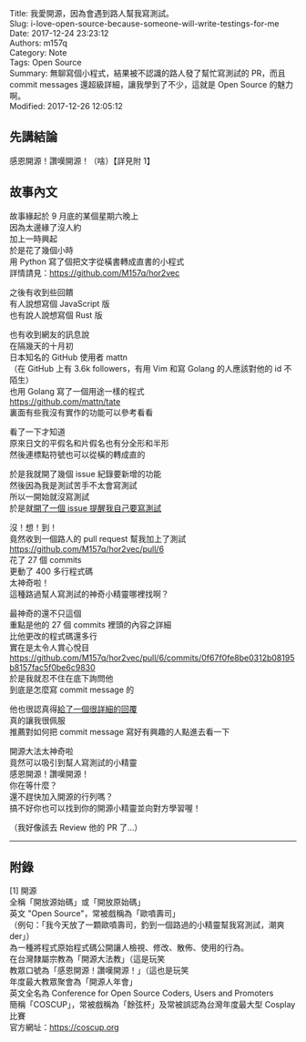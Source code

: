 Title: 我愛開源，因為會遇到路人幫我寫測試。  
Slug: i-love-open-source-because-someone-will-write-testings-for-me  
Date: 2017-12-24 23:23:12  
Authors: m157q  
Category: Note  
Tags: Open Source  
Summary: 無聊寫個小程式，結果被不認識的路人發了幫忙寫測試的 PR，而且 commit messages 還超級詳細，讓我學到了不少，這就是 Open Source 的魅力啊。  
Modified: 2017-12-26 12:05:12  
  
  
## 先講結論  
  
感恩開源！讚嘆開源！（啥）【詳見附 1】  
  
  
## 故事內文  
  
故事緣起於 9 月底的某個星期六晚上  
因為太邊緣了沒人約  
加上一時興起  
於是花了幾個小時  
用 Python 寫了個把文字從橫書轉成直書的小程式  
詳情請見：<https://github.com/M157q/hor2vec>  
  
之後有收到些回饋  
有人說想寫個 JavaScript 版  
也有說人說想寫個 Rust 版  
  
也有收到網友的訊息說  
在隔幾天的十月初  
日本知名的 GitHub 使用者 mattn  
（在 GitHub 上有 3.6k followers，有用 Vim 和寫 Golang 的人應該對他的 id 不陌生）  
也用 Golang 寫了一個用途一樣的程式  
<https://github.com/mattn/tate>  
裏面有些我沒有實作的功能可以參考看看  
  
看了一下才知道  
原來日文的平假名和片假名也有分全形和半形  
然後連標點符號也可以從橫的轉成直的  
  
於是我就開了幾個 issue 紀錄要新增的功能  
然後因為我是測試苦手不太會寫測試  
所以一開始就沒寫測試  
於是就[開了一個 issue 提醒我自己要寫測試](https://github.com/M157q/hor2vec/issues/5)  
  
沒！想！到！  
竟然收到一個路人的 pull request 幫我加上了測試  
<https://github.com/M157q/hor2vec/pull/6>  
花了 27 個 commits  
更動了 400 多行程式碼  
太神奇啦！  
這種路過幫人寫測試的神奇小精靈哪裡找啊？  
  
最神奇的還不只這個  
重點是他的 27 個 commits 裡頭的內容之詳細  
比他更改的程式碼還多行  
實在是太令人賞心悅目  
<https://github.com/M157q/hor2vec/pull/6/commits/0f67f0fe8be0312b08195b8157fac5f0be6c9830>  
於是我就忍不住在底下詢問他  
到底是怎麼寫 commit message 的  
  
他也很認真得[給了一個很詳細的回覆](https://github.com/M157q/hor2vec/pull/6#issuecomment-343633972)  
真的讓我很佩服  
推薦對如何把 commit message 寫好有興趣的人點進去看一下  
  
開源大法太神奇啦  
竟然可以吸引到幫人寫測試的小精靈  
感恩開源！讚嘆開源！  
你在等什麼？  
還不趕快加入開源的行列嗎？  
搞不好你也可以找到你的開源小精靈並向對方學習喔！  
  
（我好像該去 Review 他的 PR 了...）  
  
---  
  
## 附錄  
  
[1] 開源  
全稱「開放源始碼」或「開放原始碼」  
英文 "Open Source"，常被戲稱為「歐噴壽司」  
（例句：「我今天放了一顆歐噴壽司，釣到一個路過的小精靈幫我寫測試，潮爽 der」）  
為一種將程式原始程式碼公開讓人檢視、修改、散佈、使用的行為。  
在台灣隸屬宗教為「開源大法教」（這是玩笑  
教眾口號為「感恩開源！讚嘆開源！」（這也是玩笑  
年度最大教眾聚會為「開源人年會」  
英文全名為 Conference for Open Source Coders, Users and Promoters  
簡稱「COSCUP」，常被戲稱為「餘弦杯」及常被誤認為台灣年度最大型 Cosplay 比賽  
官方網址：<https://coscup.org>  
